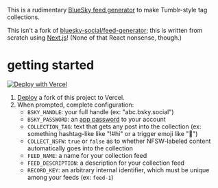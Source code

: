 This is a rudimentary [BlueSky feed generator](https://docs.bsky.app/docs/starter-templates/custom-feeds) to make Tumblr-style tag collections.

This isn't a fork of [bluesky-social/feed-generator](https://github.com/bluesky-social/feed-generator); this is written from scratch using [Next.js](https://nextjs.org/)! (None of that React nonsense, though.)

# getting started

[![Deploy with Vercel](https://vercel.com/button)](https://vercel.com/new/clone?repository-url=https%3A%2F%2Fgithub.com%2Fandrew-s-bluesky-projects%2Fbluesky-collection-feed%2F&env=BSKY_HANDLE,BSKY_PASSWORD,COLLECTION_TAG,COLLECT_NSFW,FEED_NAME,FEED_DESCRIPTION,RECORD_KEY&envDescription=Feed%20configuration.&envLink=https%3A%2F%2Fgithub.com%2Fsolanto%2Fnext-atproto-feed%23readme)

1. [Deploy](https://vercel.com/new/clone?repository-url=https%3A%2F%2Fgithub.com%2Fandrew-s-bluesky-projects%2Fbluesky-collection-feed%2F&env=BSKY_HANDLE,BSKY_PASSWORD,COLLECTION_TAG,COLLECT_NSFW,FEED_NAME,FEED_DESCRIPTION,RECORD_KEY&envDescription=Feed%20configuration.&envLink=https%3A%2F%2Fgithub.com%2Fsolanto%2Fnext-atproto-feed%23readme) a fork of this project to Vercel.
2. When prompted, complete configuration:
   - `BSKY_HANDLE`: your full handle (ex: "abc.bsky.social")
   - `BSKY_PASSWORD`: an [app password](https://bsky.app/settings/app-passwords) to your account
   - `COLLECTION_TAG`: text that gets any post into the collection (ex: something hashtag-like like "!#hi" or a trigger emoji like "📌")
   - `COLLECT_NSFW`: `true` or `false` as to whether NFSW-labeled content automatically goes into the collection
   - `FEED_NAME`: a name for your collection feed
   - `FEED_DESCRIPTION`: a description for your collection feed
   - `RECORD_KEY`: an arbitrary internal identifier, which must be unique among your feeds (ex: `feed-1`)
